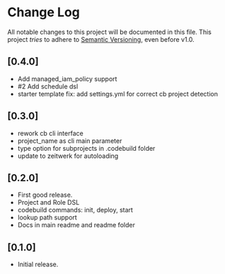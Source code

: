 # Change Log

All notable changes to this project will be documented in this file.
This project *tries* to adhere to [Semantic Versioning](http://semver.org/), even before v1.0.

## [0.4.0]
- Add managed_iam_policy support
- #2 Add schedule dsl
- starter template fix: add settings.yml for correct cb project detection

## [0.3.0]
- rework cb cli interface
- project_name as cli main parameter
- type option for subprojects in .codebuild folder
- update to zeitwerk for autoloading

## [0.2.0]
- First good release.
- Project and Role DSL
- codebuild commands: init, deploy, start
- lookup path support
- Docs in main readme and readme folder

## [0.1.0]
- Initial release.
